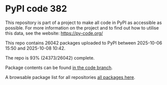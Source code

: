 # PyPI code 382

This repository is part of a project to make all code in PyPI as accessible as possible. For more information 
on the project and to find out how to utilise this data, see the website: https://py-code.org/

This repo contains 26042 packages uploaded to PyPI between 
2025-10-06 15:50 and 2025-10-08 10:42.

The repo is 93% (24373/26042) complete.

Package contents can be found [in the code branch](https://github.com/pypi-data/pypi-mirror-382/tree/code/packages).

A browsable package list for all repositories [all packages here](https://py-code.org/repositories/pypi-mirror-382).


